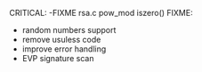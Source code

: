CRITICAL:
  -FIXME rsa.c pow_mod iszero() 
FIXME:
  - random numbers support
  - remove usuless code
  - improve error handling
  - EVP signature scan